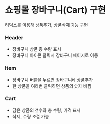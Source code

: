 # 쇼핑몰 장바구니(Cart) 구현

리덕스를 이용해 상품추가, 상품삭제 기능 구현

### Header

- 장바구니 상품 총 수량 표시
- 장바구니 아이콘 클릭시 장바구니 페이지로 이동

### Item

- 장바구니 버튼을 누르면 장바구니에 상품추가
- 한 상품을 여러번 클릭하면 상품의 숫자 바뀜

### Cart

- 담은 상품의 갯수와 총 수량, 가격 표시
- 삭제, 수량 조절 가능
